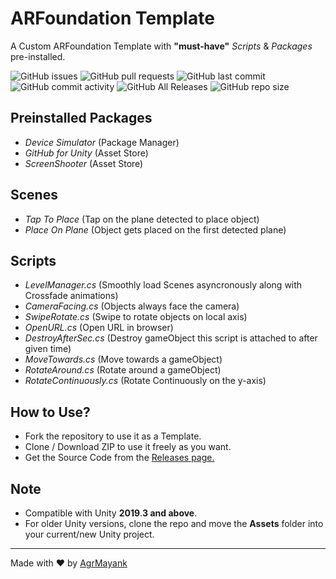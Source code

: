 # ARFoundation Template
A Custom ARFoundation Template with __"must-have"__ _Scripts_ & _Packages_ pre-installed.

![GitHub issues](https://img.shields.io/github/issues/AgrMayank/ARFoundation-Template?label=Issues&style=flat-square)
![GitHub pull requests](https://img.shields.io/github/issues-pr/AgrMayank/ARFoundation-Template?label=Pull%20Requests&style=flat-square)
![GitHub last commit](https://img.shields.io/github/last-commit/AgrMayank/ARFoundation-Template?label=Last%20Commit&style=flat-square)
![GitHub commit activity](https://img.shields.io/github/commit-activity/m/AgrMayank/ARFoundation-Template?label=Commit%20Activity&style=flat-square)
![GitHub All Releases](https://img.shields.io/github/downloads/AgrMayank/ARFoundation-Template/total?label=Downloads&style=flat-square)
![GitHub repo size](https://img.shields.io/github/repo-size/AgrMayank/ARFoundation-Template?label=Repo%20Size&style=flat-square)

## Preinstalled Packages
- _Device Simulator_ (Package Manager)
- _GitHub for Unity_ (Asset Store)
- _ScreenShooter_ (Asset Store)

## Scenes
- _Tap To Place_ (Tap on the plane detected to place object)
- _Place On Plane_ (Object gets placed on the first detected plane)

## Scripts
- _LevelManager.cs_ (Smoothly load Scenes asyncronously along with Crossfade animations)
- _CameraFacing.cs_ (Objects always face the camera)
- _SwipeRotate.cs_ (Swipe to rotate objects on local axis)
- _OpenURL.cs_ (Open URL in browser)
- _DestroyAfterSec.cs_ (Destroy gameObject this script is attached to after given time)
- _MoveTowards.cs_ (Move towards a gameObject)
- _RotateAround.cs_ (Rotate around a gameObject)
- _RotateContinuously.cs_ (Rotate Continuously on the y-axis)

## How to Use?
- Fork the repository to use it as a Template.
- Clone / Download ZIP to use it freely as you want.
- Get the Source Code from the [Releases page.](https://github.com/AgrMayank/ARFoundation-Template/releases/)

## Note
- Compatible with Unity **2019**.**3 and above**.
- For older Unity versions, clone the repo and move the **Assets** folder into your current/new Unity project.

<hr>

Made with ❤ by [AgrMayank](https://AgrMayank.GitHub.io)
